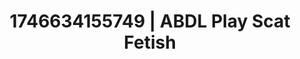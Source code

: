 ---
categories:
- Immersive erotica
- AI-generated
- Erogenous zones
- Soft bondage
- Sensual touch
- Real couple content
- ASMR
- Cosplay
image: /assets/images/1746634155749.jpg
layout: post
seo:
  description: Featured content with exclusive Scat Fetish, ABDL Play. HD images available.
  keywords: Scat Fetish, ABDL Play
  og_image: /assets/images/1746634155749.jpg
  schema_type: VisualArtwork
tags:
- ABDL Play
- '#1746634155749'
- Scat Fetish
title: 1746634155749 | ABDL Play Scat Fetish
---